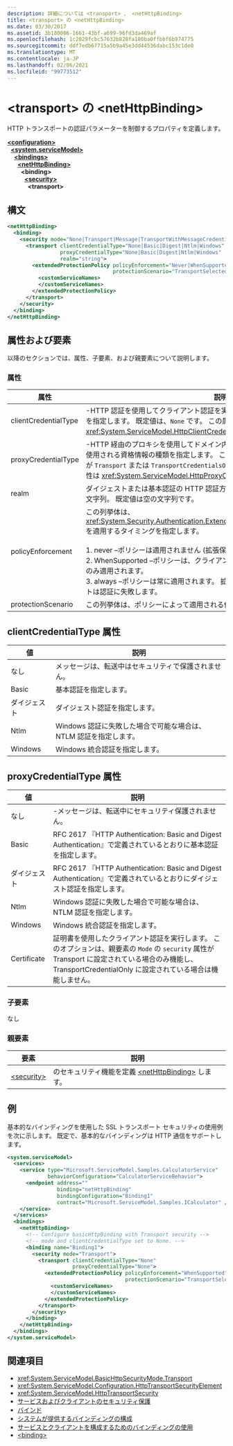 ```yaml
---
description: 詳細については <transport> 、 <netHttpBinding>
title: <transport> の <netHttpBinding>
ms.date: 03/30/2017
ms.assetid: 3b180006-1661-43bf-a699-96fd3da469af
ms.openlocfilehash: 1c2029fcbc57632b828fa180ba0ffbbf6b974775
ms.sourcegitcommit: ddf7edb67715a5b9a45e3dd44536dabc153c1de0
ms.translationtype: MT
ms.contentlocale: ja-JP
ms.lasthandoff: 02/06/2021
ms.locfileid: "99773512"
---
```

# <a name="transport-of-nethttpbinding"></a>\<transport> の \<netHttpBinding>

HTTP トランスポートの認証パラメーターを制御するプロパティを定義します。  
  
[**\<configuration>**](../configuration-element.md)\
&nbsp;&nbsp;[**\<system.serviceModel>**](system-servicemodel.md)\
&nbsp;&nbsp;&nbsp;&nbsp;[**\<bindings>**](bindings.md)\
&nbsp;&nbsp;&nbsp;&nbsp;&nbsp;&nbsp;[**\<netHttpBinding>**](nethttpbinding.md)\
&nbsp;&nbsp;&nbsp;&nbsp;&nbsp;&nbsp;&nbsp;&nbsp;**\<binding>**\
&nbsp;&nbsp;&nbsp;&nbsp;&nbsp;&nbsp;&nbsp;&nbsp;&nbsp;&nbsp;[**\<security>**](security-of-nethttpbinding.md)\
&nbsp;&nbsp;&nbsp;&nbsp;&nbsp;&nbsp;&nbsp;&nbsp;&nbsp;&nbsp;&nbsp;&nbsp;**\<transport>**  
  
## <a name="syntax"></a>構文  
  
```xml  
<netHttpBinding>
  <binding>
    <security mode="None|Transport|Message|TransportWithMessageCredential|TransportCredentialOnly">
      <transport clientCredentialType="None|Basic|Digest|Ntlm|Windows"
                 proxyCredentialType="None|Basic|Digest|Ntlm|Windows"
                 realm="string">
        <extendedProtectionPolicy policyEnforcement="Never|WhenSupported|Always"
                                  protectionScenario="TransportSelected|TrustedProxy">
          <customServiceNames>
          </customServiceNames>
        </extendedProtectionPolicy>
      </transport>
    </security>
  </binding>
</netHttpBinding>
```  
  
## <a name="attributes-and-elements"></a>属性および要素  

 以降のセクションでは、属性、子要素、および親要素について説明します。  
  
### <a name="attributes"></a>属性  
  
|属性|説明|  
|---------------|-----------------|  
|clientCredentialType|-HTTP 認証を使用してクライアント認証を実行するときに使用される資格情報の種類を指定します。  既定値は、`None` です。 この属性は <xref:System.ServiceModel.HttpClientCredentialType> 型です。|  
|proxyCredentialType|-HTTP 経由のプロキシを使用してドメイン内からクライアント認証を実行するときに使用される資格情報の種類を指定します。 この属性は、親 `mode` 要素の `security` 属性が `Transport` または `TransportCredentialsOnly` の場合にだけ適用されます。 この属性は <xref:System.ServiceModel.HttpProxyCredentialType> 型です。|  
|realm|ダイジェストまたは基本認証の HTTP 認証方式によって使用されるレルムを指定する文字列。 既定値は空の文字列です。|  
|policyEnforcement|この列挙体は、<xref:System.Security.Authentication.ExtendedProtection.ExtendedProtectionPolicy> を適用するタイミングを指定します。<br /><br /> 1. never –ポリシーは適用されません (拡張保護は無効になります)。<br />2. WhenSupported –ポリシーは、クライアントが拡張保護をサポートしている場合にのみ適用されます。<br />3. always –ポリシーは常に適用されます。 拡張保護をサポートしていないクライアントは認証に失敗します。|  
|protectionScenario|この列挙体は、ポリシーによって適用される保護シナリオを指定します。|  
  
## <a name="clientcredentialtype-attribute"></a>clientCredentialType 属性  
  
|値|説明|  
|-----------|-----------------|  
|なし|メッセージは、転送中はセキュリティで保護されません。|  
|Basic|基本認証を指定します。|  
|ダイジェスト|ダイジェスト認証を指定します。|  
|Ntlm|Windows 認証に失敗した場合で可能な場合は、NTLM 認証を指定します。|  
|Windows|Windows 統合認証を指定します。|  
  
## <a name="proxycredentialtype-attribute"></a>proxyCredentialType 属性  
  
|値|説明|  
|-----------|-----------------|  
|なし|-メッセージは、転送中にセキュリティ保護されません。|  
|Basic|RFC 2617 『HTTP Authentication: Basic and Digest Authentication』で定義されているとおりに基本認証を指定します。|  
|ダイジェスト|RFC 2617 『HTTP Authentication: Basic and Digest Authentication』で定義されているとおりにダイジェスト認証を指定します。|  
|Ntlm|Windows 認証に失敗した場合で可能な場合は、NTLM 認証を指定します。|  
|Windows|Windows 統合認証を指定します。|  
|Certificate|証明書を使用したクライアント認証を実行します。 このオプションは、親要素の `Mode` の `security` 属性が Transport に設定されている場合のみ機能し、TransportCredentialOnly に設定されている場合は機能しません。|  
  
### <a name="child-elements"></a>子要素  

 なし  
  
### <a name="parent-elements"></a>親要素  
  
|要素|説明|  
|-------------|-----------------|  
|[\<security>](security-of-nethttpbinding.md)|のセキュリティ機能を定義 [\<netHttpBinding>](nethttpbinding.md) します。|  
  
## <a name="example"></a>例  

 基本的なバインディングを使用した SSL トランスポート セキュリティの使用例を次に示します。 既定で、基本的なバインディングは HTTP 通信をサポートします。  
  
```xml  
<system.serviceModel>
  <services>
    <service type="Microsoft.ServiceModel.Samples.CalculatorService"
             behaviorConfiguration="CalculatorServiceBehavior">
      <endpoint address=""
                binding="netHttpBinding"
                bindingConfiguration="Binding1"
                contract="Microsoft.ServiceModel.Samples.ICalculator" />
    </service>
  </services>
  <bindings>
    <netHttpBinding>
      <!-- Configure basicHttpBinding with Transport security -->
      <!-- mode and clientCredentialType set to None. -->
      <binding name="Binding1">
        <security mode="Transport">
          <transport clientCredentialType="None"
                     proxyCredentialType="None">
            <extendedProtectionPolicy policyEnforcement="WhenSupported"
                                      protectionScenario="TransportSelected">
              <customServiceNames>
              </customServiceNames>
            </extendedProtectionPolicy>
          </transport>
        </security>
      </binding>
    </netHttpBinding>
  </bindings>
</system.serviceModel>
```  
  
## <a name="see-also"></a>関連項目

- <xref:System.ServiceModel.BasicHttpSecurityMode.Transport>
- <xref:System.ServiceModel.Configuration.HttpTransportSecurityElement>
- <xref:System.ServiceModel.HttpTransportSecurity>
- [サービスおよびクライアントのセキュリティ保護](../../../wcf/feature-details/securing-services-and-clients.md)
- [バインド](../../../wcf/bindings.md)
- [システムが提供するバインディングの構成](../../../wcf/feature-details/configuring-system-provided-bindings.md)
- [サービスとクライアントを構成するためのバインディングの使用](../../../wcf/using-bindings-to-configure-services-and-clients.md)
- [\<binding>](bindings.md)
